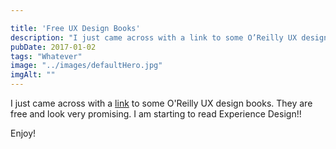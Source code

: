 ```yaml
---

title: 'Free UX Design Books'
description: "I just came across with a link to some O’Reilly UX design books. They are free and look very promising. I am starting to read Experience Design!!"
pubDate: 2017-01-02
tags: "Whatever"
image: "../images/defaultHero.jpg"
imgAlt: ""
---
```

I just came across with a [link](http://www.oreilly.com/design/free/) to some O'Reilly UX design books. They are free and look very promising. I am starting to read Experience Design!!

Enjoy!
